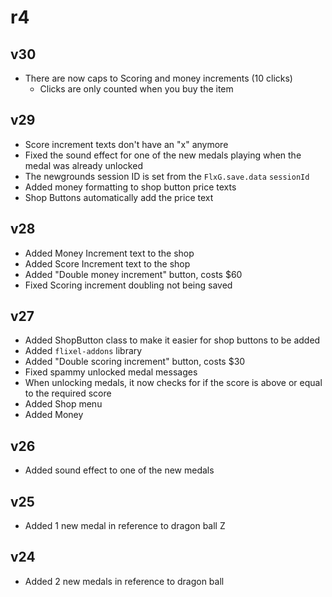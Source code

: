 # r4
## v30
- There are now caps to Scoring and money increments (10 clicks)
  - Clicks are only counted when you buy the item
## v29
- Score increment texts don't have an "x" anymore
- Fixed the sound effect for one of the new medals playing when the medal was already unlocked
- The newgrounds session ID is set from the `FlxG.save.data` `sessionId`
- Added money formatting to shop button price texts
- Shop Buttons automatically add the price text
## v28
- Added Money Increment text to the shop
- Added Score Increment text to the shop
- Added "Double money increment" button, costs $60
- Fixed Scoring increment doubling not being saved
## v27
- Added ShopButton class to make it easier for shop buttons to be added
- Added `flixel-addons` library
- Added "Double scoring increment" button, costs $30
- Fixed spammy unlocked medal messages
- When unlocking medals, it now checks for if the score is above or equal to the required score
- Added Shop menu
- Added Money
## v26
- Added sound effect to one of the new medals
## v25
- Added 1 new medal in reference to dragon ball Z
## v24
- Added 2 new medals in reference to dragon ball